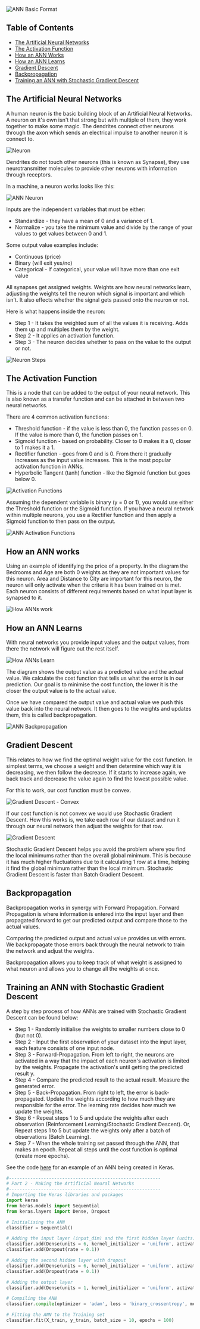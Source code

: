 ![ANN Basic Format](https://acius.co.uk/wp-content/themes/acius/machine_learning/imgs/dl/ann.png)

## Table of Contents
* [The Artificial Neural Networks](#the-artificial-neural-networks)
* [The Activation Function](#the-activation-function)
* [How an ANN Works](#how-an-ann-works)
* [How an ANN Learns](#how-an-ann-learns)
* [Gradient Descent](#gradient-descent)
* [Backpropagation](#backpropagation)
* [Training an ANN with Stochastic Gradient Descent](#training-an-ann-with-stochastic-gradient-descent)

## The Artificial Neural Networks

A human neuron is the basic building block of an Artificial Neural Networks. A neuron on it's own isn't that strong but with multiple of them, they work together to make some magic. The dendrites connect other neurons through the axon which sends an electrical impulse to another neuron it is connect to.

![Neuron](https://acius.co.uk/wp-content/themes/acius/machine_learning/imgs/dl/neuron.png)

Dendrites do not touch other neurons (this is known as Synapse), they use neurotransmitter molecules to provide other neurons with information through receptors.

In a machine, a neuron works looks like this:

![ANN Neuron](https://acius.co.uk/wp-content/themes/acius/machine_learning/imgs/dl/ann-neuron.png)

Inputs are the independent variables that must be either:
* Standardize - they have a mean of 0 and a variance of 1.
* Normalize - you take the minimum value and divide by the range of your values to get values between 0 and 1.

Some output value examples include:
* Continuous (price)
* Binary (will exit yes/no)
* Categorical - if categorical, your value will have more than one exit value

All synapses get assigned weights. Weights are how neural networks learn, adjusting the weights tell the neuron which signal is important and which isn't. It also effects whether the signal gets passed onto the neuron or not.

Here is what happens inside the neuron:
* Step 1 - It takes the weighted sum of all the values it is receiving. Adds them up and multiples them by the weight.
* Step 2 - It applies an activation function.
* Step 3 - The neuron decides whether to pass on the value to the output or not.

![Neuron Steps](https://acius.co.uk/wp-content/themes/acius/machine_learning/imgs/dl/neuron-steps.png)

## The Activation Function
This is a node that can be added to the output of your neural network. This is also known as a transfer function and can be attached in between two neural networks.

There are 4 common activation functions:
* Threshold function - if the value is less than 0, the function passes on 0. If the value is more than 0, the function 
  passes on 1.
* Sigmoid function - based on probability. Closer to 0 makes it a 0, closer to 1 makes it a 1.
* Rectifier function - goes from 0 and is 0. From there it gradually increases as the input value increases. This is the 
  most popular activation function in ANNs.
* Hyperbolic Tangent (tanh) function - like the Sigmoid function but goes below 0.

![Activation Functions](https://acius.co.uk/wp-content/themes/acius/machine_learning/imgs/dl/activation-functions.png)

Assuming the dependent variable is binary (y = 0 or 1), you would use either the Threshold function or the Sigmoid function. If you have a neural network within multiple neurons, you use a Rectifier function and then apply a Sigmoid function to then pass on the output.

![ANN Activation Functions](https://acius.co.uk/wp-content/themes/acius/machine_learning/imgs/dl/ann-activation-functions.png)

## How an ANN works
Using an example of identifying the price of a property. In the diagram the Bedrooms and Age are both 0 weights as they are not important values for this neuron. Area and Distance to City are important for this neuron, the neuron will only activate when the criteria it has been trained on is met. Each neuron consists of different requirements based on what input layer is synapsed to it.

![How ANNs work](https://acius.co.uk/wp-content/themes/acius/machine_learning/imgs/dl/how-anns-work.png)

## How an ANN Learns
With neural networks you provide input values and the output values, from there the network will figure out the rest itself.

![How ANNs Learn](https://acius.co.uk/wp-content/themes/acius/machine_learning/imgs/dl/ann-learn-diagram.png)

The diagram shows the output value as a predicted value and the actual value. We calculate the cost function that tells us what the error is in our prediction. Our goal is to minimise the cost function, the lower it is the closer the output value is to the actual value.

Once we have compared the output value and actual value we push this value back into the neural network. It then goes to the weights and updates them, this is called backpropagation.

![ANN Backpropagation](https://acius.co.uk/wp-content/themes/acius/machine_learning/imgs/dl/ann-backpropagation-diagram.png)

## Gradient Descent
This relates to how we find the optimal weight value for the cost function. In simplest terms, we choose a weight and then determine which way it is decreasing, we then follow the decrease. If it starts to increase again, we back track and decrease the value again to find the lowest possible value.

For this to work, our cost function must be convex.

![Gradient Descent - Convex](https://acius.co.uk/wp-content/themes/acius/machine_learning/imgs/dl/convex.png)

If our cost function is not convex we would use Stochastic Gradient Descent. How this works is, we take each row of our dataset and run it through our neural network then adjust the weights for that row.

![Gradient Descent](https://acius.co.uk/wp-content/themes/acius/machine_learning/imgs/dl/gradient-descent.png)

Stochastic Gradient Descent helps you avoid the problem where you find the local minimums rather than the overall global minimum. This is because it has much higher fluctuations due to it calculating 1 row at a time, helping it find the global minimum rather than the local minimum. Stochastic Gradient Descent is faster than Batch Gradient Descent.

## Backpropagation
Backpropagation works in synergy with Forward Propagation. Forward Propagation is where information is entered into the input layer and then propagated forward to get our predicted output and compare those to the actual values.

Comparing the predicted output and actual value provides us with errors. We backpropagate those errors back through the neural network to train the network and adjust the weights.

Backpropagation allows you to keep track of what weight is assigned to what neuron and allows you to change all the weights at once.

## Training an ANN with Stochastic Gradient Descent
A step by step process of how ANNs are trained with Stochastic Gradient Descent can be found below:
* Step 1 - Randomly initialise the weights to smaller numbers close to 0 (but not 0).
* Step 2 - Input the first observation of your dataset into the input layer, each feature consists of one input node.
* Step 3 - Forward-Propagation. From left to right, the neurons are activated in a way that the impact of each neuron's 
           activation is limited by the weights. Propagate the activation's until getting the predicted result y.
* Step 4 - Compare the predicted result to the actual result. Measure the generated error.
* Step 5 - Back-Propagation. From right to left, the error is back-propagated. Update the weights according to how much 
           they are responsible for the error. The learning rate decides how much we update the weights.
* Step 6 - Repeat steps 1 to 5 and update the weights after each observation (Reinforcement Learning/Stochastic Gradient 
           Descent). Or, Repeat steps 1 to 5 but update the weights only after a batch of observations (Batch Learning).
* Step 7 - When the whole training set passed through the ANN, that makes an epoch. Repeat all steps until the cost 
           function is optimal (create more epochs).

See the code [here](https://github.com/Achronus/Machine-Learning-101/blob/master/coding_templates_and_data_files/deep_learning/0.%20supervised_networks/0.%20artificial_neural_networks.py) for an example of an ANN being created in Keras.

```python
#---------------------------------------------------------
# Part 2 - Making the Artificial Neural Networks
#---------------------------------------------------------
# Importing the Keras libraries and packages
import keras
from keras.models import Sequential
from keras.layers import Dense, Dropout

# Initialising the ANN
classifier = Sequential()

# Adding the input layer (input_dim) and the first hidden layer (units) with dropout
classifier.add(Dense(units = 6, kernel_initializer = 'uniform', activation = 'relu', input_dim = 11))
classifier.add(Dropout(rate = 0.1))

# Adding the second hidden layer with dropout
classifier.add(Dense(units = 6, kernel_initializer = 'uniform', activation = 'relu'))
classifier.add(Dropout(rate = 0.1))

# Adding the output layer
classifier.add(Dense(units = 1, kernel_initializer = 'uniform', activation = 'sigmoid'))

# Compiling the ANN
classifier.compile(optimizer = 'adam', loss = 'binary_crossentropy', metrics = ['accuracy'])

# Fitting the ANN to the Training set
classifier.fit(X_train, y_train, batch_size = 10, epochs = 100)
```
